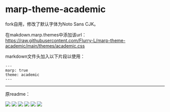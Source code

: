 # marp-theme-academic

fork自用，修改了默认字体为Noto Sans CJK。

在makdown.marp.themes中添加该url：https://raw.githubusercontent.com/Flurry-L/marp-theme-academic/main/themes/academic.css

markdown文件头加入以下片段以使用：

```
---
marp: true
theme: academic
---
```
---
原readme：

![](./demo.001.png)
![](./demo.002.png)
![](./demo.003.png)
![](./demo.004.png)
![](./demo.005.png)
![](./demo.006.png)
